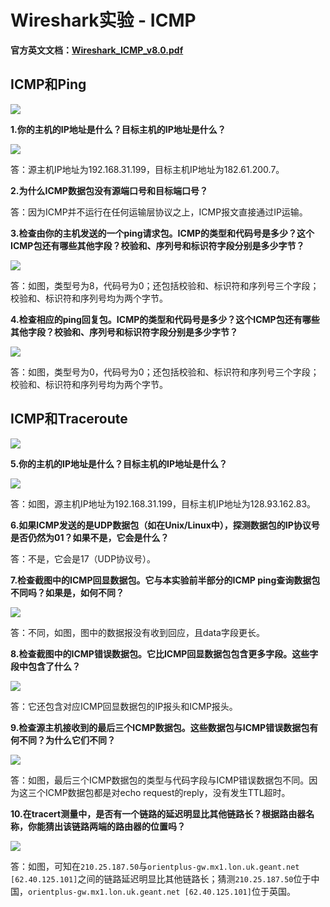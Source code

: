 # Wireshark实验 - ICMP

**官方英文文档：[Wireshark_ICMP_v8.0.pdf](https://www-net.cs.umass.edu/wireshark-labs/Wireshark_ICMP_v8.0.pdf)**

## ICMP和Ping

<img src='.\Figure\ICMP-1.png'>

**1.你的主机的IP地址是什么？目标主机的IP地址是什么？**

<img src='.\Figure\ICMP-2.png'>

答：源主机IP地址为192.168.31.199，目标主机IP地址为182.61.200.7。

**2.为什么ICMP数据包没有源端口号和目标端口号？**

答：因为ICMP并不运行在任何运输层协议之上，ICMP报文直接通过IP运输。

**3.检查由你的主机发送的一个ping请求包。ICMP的类型和代码号是多少？这个ICMP包还有哪些其他字段？校验和、序列号和标识符字段分别是多少字节？**

<img src='.\Figure\ICMP-3.png'>

答：如图，类型号为8，代码号为0；还包括校验和、标识符和序列号三个字段；校验和、标识符和序列号均为两个字节。

**4.检查相应的ping回复包。ICMP的类型和代码号是多少？这个ICMP包还有哪些其他字段？校验和、序列号和标识符字段分别是多少字节？**

<img src='.\Figure\ICMP-4.png'>

答：如图，类型号为0，代码号为0；还包括校验和、标识符和序列号三个字段；校验和、标识符和序列号均为两个字节。

## ICMP和Traceroute

<img src='.\Figure\ICMP-5.png'>

**5.你的主机的IP地址是什么？目标主机的IP地址是什么？**

<img src='.\Figure\ICMP-6.png'>

答：如图，源主机IP地址为192.168.31.199，目标主机IP地址为128.93.162.83。

**6.如果ICMP发送的是UDP数据包（如在Unix/Linux中），探测数据包的IP协议号是否仍然为01？如果不是，它会是什么？**

答：不是，它会是17（UDP协议号）。

**7.检查截图中的ICMP回显数据包。它与本实验前半部分的ICMP ping查询数据包不同吗？如果是，如何不同？**

<img src='.\Figure\ICMP-7.png'>

答：不同，如图，图中的数据报没有收到回应，且data字段更长。

**8.检查截图中的ICMP错误数据包。它比ICMP回显数据包包含更多字段。这些字段中包含了什么？**

<img src='.\Figure\ICMP-8.png'>

答：它还包含对应ICMP回显数据包的IP报头和ICMP报头。

**9.检查源主机接收到的最后三个ICMP数据包。这些数据包与ICMP错误数据包有何不同？为什么它们不同？**

<img src='.\Figure\ICMP-9.png'>

答：如图，最后三个ICMP数据包的类型与代码字段与ICMP错误数据包不同。因为这三个ICMP数据包都是对echo request的reply，没有发生TTL超时。

**10.在tracert测量中，是否有一个链路的延迟明显比其他链路长？根据路由器名称，你能猜出该链路两端的路由器的位置吗？**

<img src='.\Figure\ICMP-5.png'>

答：如图，可知在`210.25.187.50`与`orientplus-gw.mx1.lon.uk.geant.net [62.40.125.101]`之间的链路延迟明显比其他链路长；猜测`210.25.187.50`位于中国，`orientplus-gw.mx1.lon.uk.geant.net [62.40.125.101]`位于英国。


